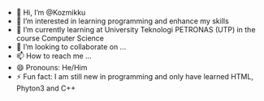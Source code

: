 - 👋 Hi, I’m @Kozmikku
- 👀 I’m interested in learning programming and enhance my skills
- 🌱 I’m currently learning at University Teknologi PETRONAS (UTP) in the course Computer Science
- 💞️ I’m looking to collaborate on ...
- 📫 How to reach me ...
- 😄 Pronouns: He/Him
- ⚡ Fun fact: I am still new in programming and only have learned HTML, Phyton3 and C++

<!---
Kozmikku/Kozmikku is a ✨ special ✨ repository because its `README.md` (this file) appears on your GitHub profile.
You can click the Preview link to take a look at your changes.
--->

